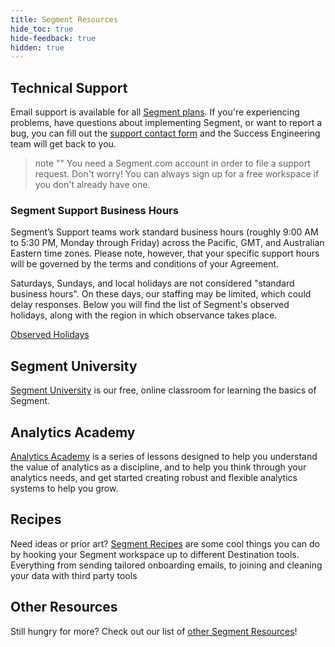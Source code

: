 ```yaml
---
title: Segment Resources
hide_toc: true
hide-feedback: true
hidden: true
---
```


## Technical Support

Email support is available for all [Segment plans](https://segment.com/pricing/). If you're experiencing problems, have questions about implementing Segment, or want to report a bug, you can fill out the [support contact form](https://segment.com/help/contact/) and the Success Engineering team will get back to you.

> note ""
> You need a Segment.com account in order to file a support request. Don't worry! You can always sign up for a free workspace if you don't already have one.

### Segment Support Business Hours

Segment’s Support teams work standard business hours (roughly 9:00 AM to 5:30 PM, Monday through Friday) across the Pacific, GMT, and Australian Eastern time zones. Please note, however, that your specific support hours will be governed by the terms and conditions of your Agreement.

Saturdays, Sundays, and local holidays are not considered "standard business hours". On these days, our staffing may be limited, which could delay responses. Below you will find the list of Segment's observed holidays, along with the region in which observance takes place.

[Observed Holidays](https://support.twilio.com/hc/en-us/articles/223136127-Twilio-Support-business-hours)

## Segment University

[Segment University](https://university.segment.com/?utm=docs) is our free, online classroom for learning the basics of Segment.

## Analytics Academy

[Analytics Academy](https://segment.com/academy/?utm=docs) is a series of lessons designed to help you understand the value of analytics as a discipline, and to help you think through your analytics needs, and get started creating robust and flexible analytics systems to help you grow.

## Recipes

Need ideas or prior art? [Segment Recipes](https://segment.com/recipes/?utm=docs) are some cool things you can do by hooking your Segment workspace up to different Destination tools. Everything from sending tailored onboarding emails, to joining and cleaning your data with third party tools

## Other Resources

Still hungry for more? Check out our list of [other Segment Resources](https://segment.com/resources/?utm=docs)!
